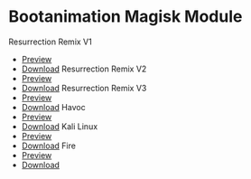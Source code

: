 # Bootanimation Magisk Module
Resurrection Remix V1
- [Preview](https://i.ibb.co/DQBjGdH/Resurrection-Remix-V1.gif)
- [Download](https://raw.githubusercontent.com/AxFrds/Bootanimation/master/Module/RR-Bootanimation-V1.zip)
Resurrection Remix V2
- [Preview](https://i.ibb.co/st1kz6f/Resurrection-Remix-V2.gif)
- [Download](https://raw.githubusercontent.com/AxFrds/Bootanimation/master/Module/RR-Bootanimation-V2.zip)
Resurrection Remix V3
- [Preview](https://i.ibb.co/Mggcqrr/Resurrection-Remix-V3.gif)
- [Download](https://raw.githubusercontent.com/AxFrds/Bootanimation/master/Module/RR-Bootanimation-V3.zip)
Havoc
- [Preview](https://i.ibb.co/smPP2fc/Havoc.gif)
- [Download](https://raw.githubusercontent.com/AxFrds/Bootanimation/master/Module/Havoc-Bootanimation.zip)
Kali Linux
- [Preview](https://i.ibb.co/sR6JgXy/Kali-Linux.gif)
- [Download](https://raw.githubusercontent.com/AxFrds/Bootanimation/master/Module/Kali-Linux-Bootanimation.zip)
Fire
- [Preview](https://i.ibb.co/DLjbF7k/Fire.gif)
- [Download](https://raw.githubusercontent.com/AxFrds/Bootanimation/master/Module/Fire-Bootanimation.zip)
